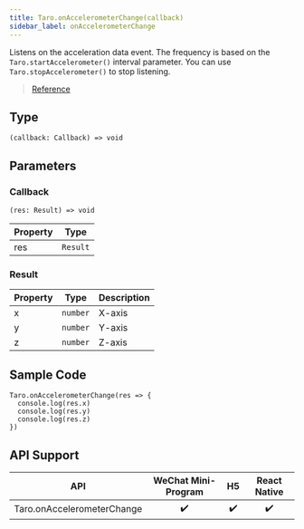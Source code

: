 ```yaml
---
title: Taro.onAccelerometerChange(callback)
sidebar_label: onAccelerometerChange
---
```


Listens on the acceleration data event. The frequency is based on the `Taro.startAccelerometer()` interval parameter. You can use `Taro.stopAccelerometer()` to stop listening.

> [Reference](https://developers.weixin.qq.com/miniprogram/dev/api/device/accelerometer/wx.onAccelerometerChange.html)

## Type

```tsx
(callback: Callback) => void
```

## Parameters

### Callback

```tsx
(res: Result) => void
```

<table>
  <thead>
    <tr>
      <th>Property</th>
      <th>Type</th>
    </tr>
  </thead>
  <tbody>
    <tr>
      <td>res</td>
      <td><code>Result</code></td>
    </tr>
  </tbody>
</table>

### Result

<table>
  <thead>
    <tr>
      <th>Property</th>
      <th>Type</th>
      <th>Description</th>
    </tr>
  </thead>
  <tbody>
    <tr>
      <td>x</td>
      <td><code>number</code></td>
      <td>X-axis</td>
    </tr>
    <tr>
      <td>y</td>
      <td><code>number</code></td>
      <td>Y-axis</td>
    </tr>
    <tr>
      <td>z</td>
      <td><code>number</code></td>
      <td>Z-axis</td>
    </tr>
  </tbody>
</table>

## Sample Code

```tsx
Taro.onAccelerometerChange(res => {
  console.log(res.x)
  console.log(res.y)
  console.log(res.z)
})
```

## API Support

|            API             | WeChat Mini-Program | H5 | React Native |
|:--------------------------:|:-------------------:|:--:|:------------:|
| Taro.onAccelerometerChange |         ✔️          | ✔️ |      ✔️      |
